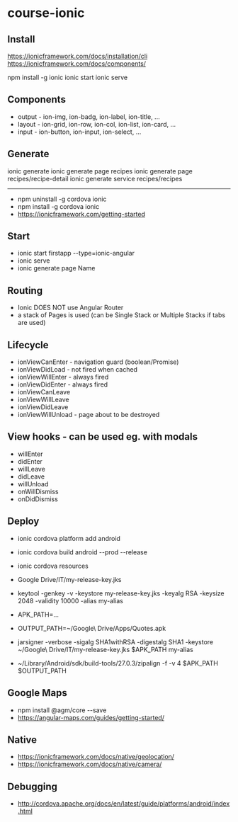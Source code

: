 # course-ionic

## Install

https://ionicframework.com/docs/installation/cli
https://ionicframework.com/docs/components/

npm install -g ionic
ionic start
ionic serve


## Components

- output - ion-img, ion-badg, ion-label, ion-title, ...
- layout - ion-grid, ion-row, ion-col, ion-list, ion-card, ...
- input - ion-button, ion-input, ion-select, ...


## Generate

ionic generate
ionic generate page recipes
ionic generate page recipes/recipe-detail
ionic generate service recipes/recipes

-----------------------------------------------------------------------------------------------

- npm uninstall -g cordova ionic
- npm install -g cordova ionic
- https://ionicframework.com/getting-started

## Start

- ionic start firstapp --type=ionic-angular
- ionic serve
- ionic generate page Name

## Routing

- Ionic DOES NOT use Angular Router
- a stack of Pages is used (can be Single Stack or Multiple Stacks if tabs are used)

## Lifecycle

- ionViewCanEnter - navigation guard (boolean/Promise) 
- ionViewDidLoad - not fired when cached
- ionViewWillEnter - always fired
- ionViewDidEnter - always fired
- ionViewCanLeave
- ionViewWillLeave 
- ionViewDidLeave 
- ionViewWillUnload - page about to be destroyed

## View hooks - can be used eg. with modals

- willEnter
- didEnter
- willLeave
- didLeave
- willUnload
- onWillDismiss
- onDidDismiss 

## Deploy

- ionic cordova platform add android
- ionic cordova build android --prod --release

- ionic cordova resources 

- Google Drive/IT/my-release-key.jks
- keytool -genkey -v -keystore my-release-key.jks -keyalg RSA -keysize 2048 -validity 10000 -alias my-alias

- APK_PATH=...
- OUTPUT_PATH=~/Google\ Drive/Apps/Quotes.apk
- jarsigner -verbose -sigalg SHA1withRSA -digestalg SHA1 -keystore ~/Google\ Drive/IT/my-release-key.jks $APK_PATH my-alias
- ~/Library/Android/sdk/build-tools/27.0.3/zipalign -f -v 4 $APK_PATH $OUTPUT_PATH


## Google Maps

- npm install @agm/core --save
- https://angular-maps.com/guides/getting-started/


## Native

- https://ionicframework.com/docs/native/geolocation/
- https://ionicframework.com/docs/native/camera/

## Debugging

- http://cordova.apache.org/docs/en/latest/guide/platforms/android/index.html
